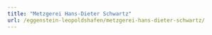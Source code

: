 ```yaml
---
title: "Metzgerei Hans-Dieter Schwartz"
url: /eggenstein-leopoldshafen/metzgerei-hans-dieter-schwartz/
---
```

